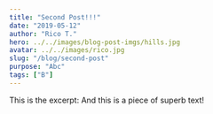 ```yaml
---
title: "Second Post!!!"
date: "2019-05-12"
author: "Rico T."
hero: ../../images/blog-post-imgs/hills.jpg
avatar: ../../images/rico.jpg
slug: "/blog/second-post"
purpose: "Abc"
tags: ["B"]
---
```


This is the excerpt: And this is a piece of superb text!
